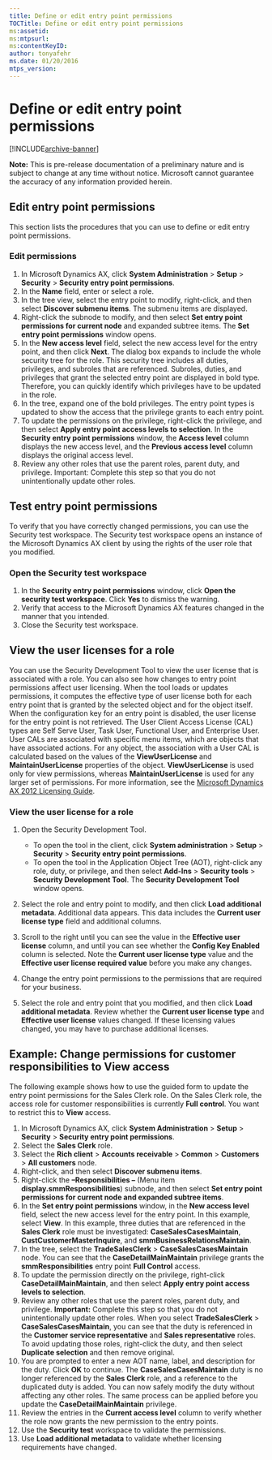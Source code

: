 ```yaml
---
title: Define or edit entry point permissions
TOCTitle: Define or edit entry point permissions
ms:assetid: 
ms:mtpsurl: 
ms:contentKeyID: 
author: tonyafehr
ms.date: 01/20/2016
mtps_version:
---
```


# Define or edit entry point permissions


[!INCLUDE[archive-banner](includes/archive-banner.md)]

**Note:** This is pre-release documentation of a preliminary nature and is subject to change at any time without notice. Microsoft cannot guarantee the accuracy of any information provided herein.

## Edit entry point permissions
This section lists the procedures that you can use to define or edit entry point permissions.

### Edit permissions

1.  In Microsoft Dynamics AX, click **System Administration** &gt; **Setup** &gt; **Security** &gt; **Security entry point permissions**.
2.  In the **Name** field, enter or select a role.
3.  In the tree view, select the entry point to modify, right-click, and then select **Discover submenu items**. The submenu items are displayed.
4.  Right-click the subnode to modify, and then select **Set entry point permissions for current node** and expanded subtree items. The **Set entry point permissions** window opens.
5.  In the **New access level** field, select the new access level for the entry point, and then click **Next**. The dialog box expands to include the whole security tree for the role. This security tree includes all duties, privileges, and subroles that are referenced. Subroles, duties, and privileges that grant the selected entry point are displayed in bold type. Therefore, you can quickly identify which privileges have to be updated in the role.
6.  In the tree, expand one of the bold privileges. The entry point types is updated to show the access that the privilege grants to each entry point.
7.  To update the permissions on the privilege, right-click the privilege, and then select **Apply entry point access levels to selection**. In the **Security entry point permissions** window, the **Access level** column displays the new access level, and the **Previous access level** column displays the original access level.
8.  Review any other roles that use the parent roles, parent duty, and privilege. Important: Complete this step so that you do not unintentionally update other roles.

## Test entry point permissions
To verify that you have correctly changed permissions, you can use the Security test workspace. The Security test workspace opens an instance of the Microsoft Dynamics AX client by using the rights of the user role that you modified.

### Open the Security test workspace

1.  In the **Security entry point permissions** window, click **Open the security test workspace**. Click **Yes** to dismiss the warning.
2.  Verify that access to the Microsoft Dynamics AX features changed in the manner that you intended.
3.  Close the Security test workspace.

## View the user licenses for a role
You can use the Security Development Tool to view the user license that is associated with a role. You can also see how changes to entry point permissions affect user licensing. When the tool loads or updates permissions, it computes the effective type of user license both for each entry point that is granted by the selected object and for the object itself. When the configuration key for an entry point is disabled, the user license for the entry point is not retrieved. The User Client Access License (CAL) types are Self Serve User, Task User, Functional User, and Enterprise User. User CALs are associated with specific menu items, which are objects that have associated actions. For any object, the association with a User CAL is calculated based on the values of the **ViewUserLicense** and **MaintainUserLicense** properties of the object. **ViewUserLicense** is used only for view permissions, whereas **MaintainUserLicense** is used for any larger set of permissions. For more information, see the [Microsoft Dynamics AX 2012 Licensing Guide](https://download.microsoft.com/download/C/1/0/C10B152C-9E2B-4A9D-BE1F-52718B94318B/Microsoft%20Dynamics%20AX%20Licensing%20Guide.pdf).

### View the user license for a role

1.  Open the Security Development Tool.
    -   To open the tool in the client, click **System administration** &gt; **Setup** &gt; **Security** &gt; **Security entry point permissions**.
    -   To open the tool in the Application Object Tree (AOT), right-click any role, duty, or privilege, and then select **Add-Ins** &gt; **Security tools** &gt; **Security Development Tool**. The **Security Development Tool** window opens.

2.  Select the role and entry point to modify, and then click **Load additional metadata**. Additional data appears. This data includes the **Current user license type** field and additional columns.
3.  Scroll to the right until you can see the value in the **Effective user license** column, and until you can see whether the **Config Key Enabled** column is selected. Note the **Current user license type** value and the **Effective user license required value** before you make any changes.
4.  Change the entry point permissions to the permissions that are required for your business.
5.  Select the role and entry point that you modified, and then click **Load additional metadata**. Review whether the **Current user license type** and **Effective user license** values changed. If these licensing values changed, you may have to purchase additional licenses.

## Example: Change permissions for customer responsibilities to View access
The following example shows how to use the guided form to update the entry point permissions for the Sales Clerk role. On the Sales Clerk role, the access role for customer responsibilities is currently **Full control**. You want to restrict this to **View** access.

1.  In Microsoft Dynamics AX, click **System Administration** &gt; **Setup** &gt; **Security** &gt; **Security entry point permissions**.
2.  Select the **Sales Clerk** role.
3.  Select the **Rich client** &gt; **Accounts receivable** &gt; **Common** &gt; **Customers** &gt; **All customers** node.
4.  Right-click, and then select **Discover submenu items**.
5.  Right-click the **–Responsibilities –** (Menu item **display.smmResponsibilities**) subnode, and then select **Set entry point permissions for current node and expanded subtree items**.
6.  In the **Set entry point permissions** window, in the **New access level** field, select the new access level for the entry point. In this example, select **View**. In this example, three duties that are referenced in the **Sales Clerk** role must be investigated: **CaseSalesCasesMaintain**, **CustCustomerMasterInquire**, and **smmBusinessRelationsMaintain**.
7.  In the tree, select the **TradeSalesClerk** &gt; **CaseSalesCasesMaintain** node. You can see that the **CaseDetailMainMaintain** privilege grants the **smmResponsibilities** entry point **Full Control** access.
8.  To update the permission directly on the privilege, right-click **CaseDetailMainMaintain**, and then select **Apply entry point access levels to selection**.
9.  Review any other roles that use the parent roles, parent duty, and privilege. **Important:** Complete this step so that you do not unintentionally update other roles. When you select **TradeSalesClerk** &gt; **CaseSalesCasesMaintain**, you can see that the duty is referenced in the **Customer service representative** and **Sales representative** roles. To avoid updating those roles, right-click the duty, and then select **Duplicate selection** and then remove original.
10. You are prompted to enter a new AOT name, label, and description for the duty. Click **OK** to continue. The **CaseSalesCasesMaintain** duty is no longer referenced by the **Sales Clerk** role, and a reference to the duplicated duty is added. You can now safely modify the duty without affecting any other roles. The same process can be applied before you update the **CaseDetailMainMaintain** privilege.
11. Review the entries in the **Current access level** column to verify whether the role now grants the new permission to the entry points.
12. Use the **Security test** workspace to validate the permissions.
13. Use **Load additional metadata** to validate whether licensing requirements have changed.

